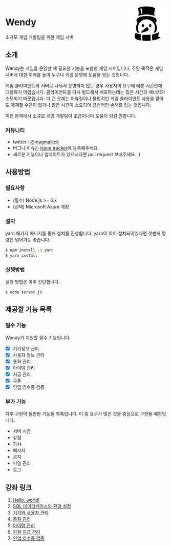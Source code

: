 <img src="docs/Wanlaf.png" alt="logo" height="120" align="right" />

# Wendy
소규모 게임 개발팀을 위한 게임 서버

## 소개
Wendy는 게임을 운영할 때 필요한 기능을 포함한 게임 서버입니다. 주된 목적은 게임 서버에 대한 이해를 높여 누구나 게임 운영에 도움을 얻는 것입니다.

게임 클라이언트와 서버로 나눠서 운영하지 않는 경우 사용자의 요구에 빠른 시간안에 대응하기 어렵습니다. 클라이언트를 다시 빌드해서 배포하는데는 많은 시간과 에너지가 소모되기 때문입니다. 더 큰 문제는 어뷰징이나 불법적인 게임 클라이언트 사용을 알아도 제재할 수단이 없거나 많은 시간이 소요되어 금전적인 손해를 입는 것입니다.

이런 문제에서 소규모 게임 개발팀이 조금이나마 도움이 되길 원합니다.

### 커뮤니티
* twitter : [@magmakick](https://twitter.com/magmakick)
* 버그나 이슈는 [issue tracker](https://github.com/totuworld/Wendy/issues)에 등록해주세요.
* 새로운 기능이나 업데이트가 있으시다면 pull request 보내주세요. :)

## 사용방법

### 필요사항
* (필수) Node.js >= 6.x
* (선택) Microsoft Azure 계정

### 설치
yarn 패키지 매니저를 통해 설치를 진행합니다. yarn이 이미 설치되어있다면 첫번째 명령은 넘어가도 좋습니다.

```bash
$ npm install -g yarn
$ yarn install
```

### 실행방법
실행 방법은 아주 간단합니다.

```bash
$ node server.js
```


## 제공할 기능 목록

### 필수 기능
Wendy가 지원할 필수 기능입니다.

- [x] 기기정보 관리
- [x] 사용자 정보 관리
- [x] 통화 관리
- [x] 아이템 관리
- [x] 지급 관리
- [x] 쿠폰
- [x] 인앱 영수증 검증

### 부가 기능
차후 구현이 될만한 기능들 목록입니다. 이 중 요구가 많은 것을 중심으로 구현될 예정입니다.

* 서버 시간
* 상점
* 가챠
* 메시지
* 공지
* 파일 관리
* 로그

## 강좌 링크

1. [Hello, world!](http://totuworld.github.io/2016/12/21/azureandunity-01/)
2. [SQL 데이터베이스와 환경 설정](http://totuworld.github.io/2016/12/29/azureandunity-02/)
3. [기기와 사용자 관리](http://totuworld.github.io/2017/01/12/azureandunity-03/)
4. [통화 관리](http://totuworld.github.io/2017/01/26/azureandunity-04/)
5. [아이템 관리](http://totuworld.github.io/2017/02/09/azureandunity-05/)
6. [자원 지급 관리](http://totuworld.github.io/2017/02/21/azureandunity-06/)
7. [인앱 영수증 검증](http://totuworld.github.io/2017/03/07/azureunity-07/)
